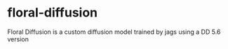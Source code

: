 # floral-diffusion
Floral Diffusion is a custom diffusion model trained by jags using a DD 5.6 version

